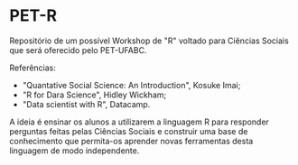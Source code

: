 # PET-R

Repositório de um possível Workshop de "R" voltado para Ciências Sociais que será oferecido pelo PET-UFABC.

Referências: 
  - "Quantative Social Science: An Introduction", Kosuke Imai;
  - "R for Dara Science", Hidley Wickham;
  - "Data scientist with R", Datacamp.


A ideia é ensinar os alunos a utilizarem a linguagem R para responder perguntas feitas pelas Ciências Sociais e construir uma base de conhecimento que permita-os aprender  novas ferramentas desta linguagem de modo independente.
